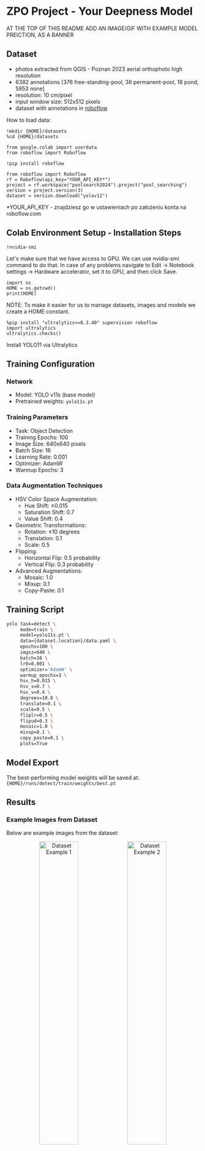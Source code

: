 # ZPO Project - Your Deepness Model
AT THE TOP OF THIS README ADD AN IMAGE/GIF WITH EXAMPLE MODEL PREICTION, AS A BANNER


## Dataset
- photos extracted from QGIS - Poznan 2023 aerial orthophoto high resolution
- 6382 annotations [376 free-standing-pool, 36 permanent-pool, 18 pond, 5953 none]
- resolution: 10 cm/pixel
- input window size: 512x512 pixels
- dataset with annotations in [roboflow](https://app.roboflow.com/poolsearch2024/pool_searching/browse?queryText=&pageSize=50&startingIndex=0&browseQuery=true)

How to load data:
```
!mkdir {HOME}/datasets
%cd {HOME}/datasets

from google.colab import userdata
from roboflow import Roboflow

!pip install roboflow

from roboflow import Roboflow
rf = Roboflow(api_key="YOUR_API_KEY*")
project = rf.workspace("poolsearch2024").project("pool_searching")
version = project.version(3)
dataset = version.download("yolov11")
```
*YOUR_API_KEY - znajdziesz go w ustawieniach po założeniu konta na roboflow.com 

## Colab Environment Setup - Installation Steps
```
!nvidia-smi
```
Let's make sure that we have access to GPU. We can use nvidia-smi command to do that. In case of any problems navigate to Edit -> Notebook settings -> Hardware accelerator, set it to GPU, and then click Save.
```
import os
HOME = os.getcwd()
print(HOME)
```
NOTE: To make it easier for us to manage datasets, images and models we create a HOME constant.
```
%pip install "ultralytics<=8.3.40" supervision roboflow
import ultralytics
ultralytics.checks()
```
Install YOLO11 via Ultralytics

## Training Configuration

### Network
- Model: YOLO v11s (base model)
- Pretrained weights: `yolo11s.pt`

### Training Parameters
- Task: Object Detection
- Training Epochs: 100
- Image Size: 640x640 pixels
- Batch Size: 16
- Learning Rate: 0.001
- Optimizer: AdamW
- Warmup Epochs: 3

### Data Augmentation Techniques
- HSV Color Space Augmentation:
  - Hue Shift: ±0.015
  - Saturation Shift: 0.7
  - Value Shift: 0.4
- Geometric Transformations:
  - Rotation: ±10 degrees
  - Translation: 0.1
  - Scale: 0.5
- Flipping:
  - Horizontal Flip: 0.5 probability
  - Vertical Flip: 0.3 probability
- Advanced Augmentations:
  - Mosaic: 1.0
  - Mixup: 0.1
  - Copy-Paste: 0.1

## Training Script
```bash
yolo task=detect \
     mode=train \
     model=yolo11s.pt \
     data={dataset.location}/data.yaml \
     epochs=100 \
     imgsz=640 \
     batch=16 \
     lr0=0.001 \
     optimizer='AdamW' \
     warmup_epochs=3 \
     hsv_h=0.015 \
     hsv_s=0.7 \
     hsv_v=0.4 \
     degrees=10.0 \
     translate=0.1 \
     scale=0.5 \
     fliplr=0.5 \
     flipud=0.3 \
     mosaic=1.0 \
     mixup=0.1 \
     copy_paste=0.1 \
     plots=True
```

## Model Export
The best-performing model weights will be saved at:
`{HOME}/runs/detect/train/weights/best.pt`

## Results

### Example Images from Dataset
Below are example images from the dataset:  

<div align="center">
  <img src="https://github.com/user-attachments/assets/50033680-8c85-47b1-9f17-6185144ef5bb" alt="Dataset Example 1" width="45%" />
  <img src="https://github.com/user-attachments/assets/003230dd-a28a-4e6c-a499-f5bbf5ce4875" alt="Dataset Example 2" width="45%" />
</div>

<div align="center">
  <img src="https://github.com/user-attachments/assets/2b568263-d758-4c2d-a78d-8795c374565f" alt="Dataset Example 3" width="45%" />
  <img src="https://github.com/user-attachments/assets/b0830833-7049-488d-a1f1-683327e44ffe" alt="Dataset Example 4" width="45%" />
</div>

---

### Examples of Good and Bad Predictions
Here are examples of the model's good and bad predictions:  

<div align="center">
  <img src="https://github.com/user-attachments/assets/9175397c-b6ec-46e8-918f-e7225e8b1904" alt="Good Prediction 1" width="35%" />
  <img src="https://github.com/user-attachments/assets/4f6e04e9-7db2-4918-ad5c-7f6a64f88c69" alt="Good Prediction 2" width="45%" />
</div>

<div align="center">
  <img src="https://github.com/user-attachments/assets/d1a58206-31b1-41e6-a7dd-6c5b2876136c" alt="Bad Prediction 1" width="45%" />
  <img src="https://github.com/user-attachments/assets/5311f593-27de-490c-abdc-9a799bb6de14" alt="Bad Prediction 2" width="45%" />
</div>

---

### Metrics on the Test and Train Dataset
The following charts summarize the model's performance on the test and train datasets:  

<div align="center">
  <img src="https://github.com/user-attachments/assets/ff725ac3-6da1-449e-ab38-c6e08397dac6" alt="Metrics Chart 1" width="45%" />
  <img src="https://github.com/user-attachments/assets/d7cd69ea-e5ff-4538-a12f-afd733379ace" alt="Metrics Chart 2" width="45%" />
</div>

<div align="center">
  <img src="https://github.com/user-attachments/assets/856c8011-256c-4e15-9141-805cf4cc5df4" alt="Metrics Chart 3" width="90%" />
</div>



## Trained model in ONNX ready for `Deepness` plugin
- model uploaded to XXX and a LINK_HERE
- model have to be in the ONNX format, including metadata required by `Deepness` plugin (spatial resolution, thresholds, ...)
- name of the script used to convert the model to ONNX and add the metadata to it

## Demo instructions and video
- a short video of running the model in Deepness (no need for audio), preferably converted to GIF
- what ortophoto to load in QGIS and what physical place to zoom-in. E.g. Poznan 2022 zoomed-in at PUT campus
- showing the results of running the model

## People
__Yerbiff__ - [Github](https://github.com/Yerbiff) (Jarosław Kuźma 147617)

__the_HaUBe__ - [Github](https://github.com/theHaUBe) (Hubert Górecki 147599)

## Other information
Feel free to add other information here.
